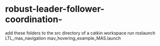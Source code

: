 # robust-leader-follower-coordination-

add these folders to the src directory of a catkin workspace
run roslaunch LTL_mas_navigation mav_hovering_example_MAS.launch 
